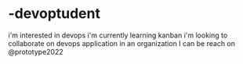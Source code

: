 # -devoptudent
i'm interested in devops
i'm currently learning kanban
i'm looking to collaborate on devops application in an organization
I can be reach on @prototype2022
